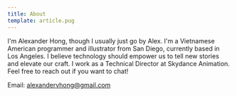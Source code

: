```yaml
---
title: About
template: article.pug
---
```


I'm Alexander Hong, though I usually just go by Alex. I'm a Vietnamese American
programmer and illustrator from San Diego, currently based in Los Angeles.
I believe technology should empower us to tell new stories and elevate our craft.
I work as a Technical Director at Skydance Animation. Feel free to reach out if
you want to chat!

Email: [alexandervhong@gmail.com](mailto:alexandervhong@gmail.com)
